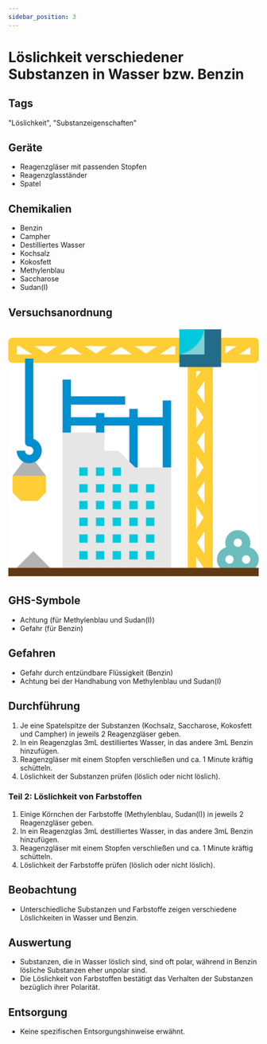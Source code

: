 ```yaml
---
sidebar_position: 3
---
```


# Löslichkeit verschiedener Substanzen in Wasser bzw. Benzin

## Tags

"Löslichkeit", "Substanzeigenschaften"

## Geräte

- Reagenzgläser mit passenden Stopfen
- Reagenzglasständer
- Spatel

## Chemikalien

- Benzin
- Campher
- Destilliertes Wasser
- Kochsalz
- Kokosfett
- Methylenblau
- Saccharose
- Sudan(I)

## Versuchsanordnung

![Versuchsanordnung](../assets/img/construction.svg)

## GHS-Symbole

- Achtung (für Methylenblau und Sudan(I))
- Gefahr (für Benzin)

## Gefahren

- Gefahr durch entzündbare Flüssigkeit (Benzin)
- Achtung bei der Handhabung von Methylenblau und Sudan(I)

## Durchführung

1. Je eine Spatelspitze der Substanzen (Kochsalz, Saccharose, Kokosfett und
   Campher) in jeweils 2 Reagenzgläser geben.
2. In ein Reagenzglas 3mL destilliertes Wasser, in das andere 3mL Benzin
   hinzufügen.
3. Reagenzgläser mit einem Stopfen verschließen und ca. 1 Minute kräftig
   schütteln.
4. Löslichkeit der Substanzen prüfen (löslich oder nicht löslich).

### Teil 2: Löslichkeit von Farbstoffen

1. Einige Körnchen der Farbstoffe (Methylenblau, Sudan(I)) in jeweils 2
   Reagenzgläser geben.
2. In ein Reagenzglas 3mL destilliertes Wasser, in das andere 3mL Benzin
   hinzufügen.
3. Reagenzgläser mit einem Stopfen verschließen und ca. 1 Minute kräftig
   schütteln.
4. Löslichkeit der Farbstoffe prüfen (löslich oder nicht löslich).

## Beobachtung

- Unterschiedliche Substanzen und Farbstoffe zeigen verschiedene Löslichkeiten
  in Wasser und Benzin.

## Auswertung

- Substanzen, die in Wasser löslich sind, sind oft polar, während in Benzin
  lösliche Substanzen eher unpolar sind.
- Die Löslichkeit von Farbstoffen bestätigt das Verhalten der Substanzen
  bezüglich ihrer Polarität.

## Entsorgung

- Keine spezifischen Entsorgungshinweise erwähnt.
